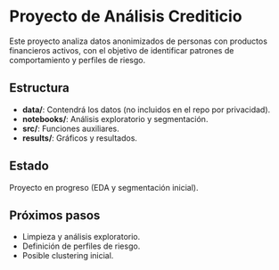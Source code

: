 # Proyecto de Análisis Crediticio
Este proyecto analiza datos anonimizados de personas con productos financieros activos, con el objetivo de identificar patrones de comportamiento y perfiles de riesgo.

## Estructura
- **data/**: Contendrá los datos (no incluidos en el repo por privacidad).
- **notebooks/**: Análisis exploratorio y segmentación.
- **src/**: Funciones auxiliares.
- **results/**: Gráficos y resultados.

## Estado
Proyecto en progreso (EDA y segmentación inicial).

## Próximos pasos
- Limpieza y análisis exploratorio.
- Definición de perfiles de riesgo.
- Posible clustering inicial.